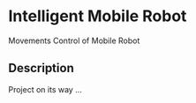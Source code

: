 # Intelligent Mobile Robot
Movements Control of Mobile Robot

## Description
Project on its way ...
